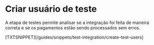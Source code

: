 # Criar usuário de teste

A etapa de testes permite analisar se a integração foi feita de maneira correta e se os pagamentos estão sendo processados sem erros.

[TXTSNIPPET][/guides/snippets/test-integration/create-test-users]